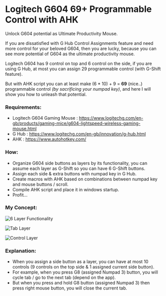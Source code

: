 # Logitech G604 69+ Programmable Control with AHK
Unlock G604 potential as Ultimate Productivity Mouse.

If you are dissatisfied with G Hub Control Assignments feature and need more control for your beloved G604, then you are lucky, because you can see more potential of G604 as the ultimate productivity mouse.

Logitech G604 has 9 control on top and 6 control on the side, if you are using G Hub, at most you can assign 29 programmable control (with G-Shift feature).

But with AHK script you can at least make (6 * 10) + 9 = **69** (nice..) programmable control *(by sacrificing your numpad key)*, and here I will show you how to unleash that potential.

### Requirements:
- Logitech G604 Gaming Mouse : https://www.logitechg.com/en-gb/products/gaming-mice/g604-lightspeed-wireless-gaming-mouse.html
- G Hub : https://www.logitechg.com/en-gb/innovation/g-hub.html
- AHK : https://www.autohotkey.com/

### How:
- Organize G604 side buttons as layers by its functionality, you can assume each layer as G-Shift so you can have 6 G-Shift buttons.
- Assign each side & extra buttons with numpad key in G Hub.
- Create macros with AHK based on combinations between numpad key and mouse buttons / scroll.
- Compile AHK script and place it in windows startup.
- Profit...

### My Concept:
![6 Layer Functionality](https://drive.google.com/uc?export=download&id=1tQhGjQW0kp3lfWLSU9e2S-hA-UUr8cRN)

![Tab Layer](https://drive.google.com/uc?export=download&id=1edpoR4WjkO3VDphafElnbkUUhKPNOdS_)

![Control Layer](https://drive.google.com/uc?export=download&id=1NpzG5ICPa1QfsUop1kAkxQo-ANIEz4Y2)

### Explanation:
- When you assign a side button as a layer, you can have at most 10 controls (9 controls on the top side & 1 assigned current side button).
- For example, when you press G8 (assigned Numpad 3) button, you will cycle tab / go to the next tab (depend on the app).
- But when you press and hold G8 button (assigned Numpad 3) then press right mouse button, you will close the current tab.

